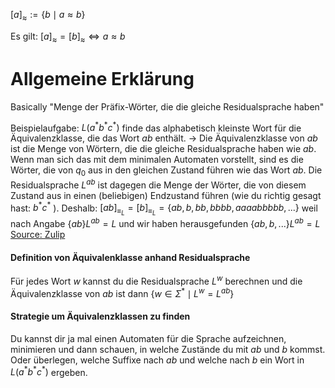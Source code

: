 $[a]_{\approx}:=\{b \mid a \approx b\}$

Es gilt:
$[a]_{\approx}=[b]_{\approx} \Leftrightarrow a \approx b$



# Allgemeine Erklärung
Basically "Menge der Präfix-Wörter, die die gleiche Residualsprache haben"

Beispielaufgabe: $L(a^*b^*c^*)$
finde das alphabetisch kleinste Wort für die Äquivalenzklasse, die das Wort $ab$ enthält.
-> Die Äquivalenzklasse von $a b$ ist die Menge von Wörtern, die die gleiche Residualsprache haben wie $a b$. Wenn man sich das mit dem minimalen Automaten vorstellt, sind es die Wörter, die von $q_0$ aus in den gleichen Zustand führen wie das Wort $a b$.
Die Residualsprache $L^{a b}$ ist dagegen die Menge der Wörter, die von diesem Zustand aus in einen (beliebigen) Endzustand führen (wie du richtig gesagt hast: $b^* c^*$ ).
Deshalb: $[ab]_{\equiv_L}=[b]_{\equiv_L}=\{ ab,b,bb,bbbb,aaaabbbbb, ... \}$
	weil nach Angabe $\{ab\}L^{ab}=L$ und wir haben herausgefunden $\{ab,b,...\}L^{ab}=L$
[Source: Zulip](https://zulip.in.tum.de/#narrow/stream/2184-THEO-SS24-Blatt-04/topic/.C3.9C4.2E2.20Automata.20Tutor)

#### Definition von Äquivalenklasse anhand Residualsprache
Für jedes Wort $w$ kannst du die Residualsprache $L^w$ berechnen und die Äquivalenzklasse von $a b$ ist dann $\{w \in \Sigma^* \mid L^w=L^{a b}\}$

#### Strategie um Äquivalenzklassen zu finden
Du kannst dir ja mal einen Automaten für die Sprache aufzeichnen, minimieren und dann schauen, in welche Zustände du mit $a b$ und $b$ kommst. Oder überlegen, welche Suffixe nach $a b$ und welche nach $b$ ein Wort in $L\left(a^* b^* c^*\right)$ ergeben.

